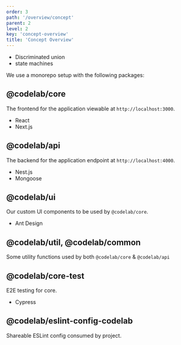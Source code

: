 ```yaml
---
order: 3
path: '/overview/concept'
parent: 2
level: 2
key: 'concept-overview'
title: 'Concept Overview'
---
```


- Discriminated union
- state machines

We use a monorepo setup with the following packages:

## @codelab/core

The frontend for the application viewable at `http://localhost:3000`.

- React
- Next.js

## @codelab/api

The backend for the application endpoint at `http://localhost:4000`.

- Nest.js
- Mongoose

## @codelab/ui

Our custom UI components to be used by `@codelab/core`.

- Ant Design

## @codelab/util, @codelab/common

Some utility functions used by both `@codelab/core` & `@codelab/api`

## @codelab/core-test

E2E testing for core.

- Cypress

## @codelab/eslint-config-codelab

Shareable ESLint config consumed by project.
